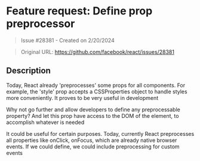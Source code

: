 # Feature request: Define prop preprocessor

> Issue #28381 - Created on 2/20/2024

> Original URL: https://github.com/facebook/react/issues/28381

## Description

Today, React already 'preprocesses' some props for all components. For example, the 'style' prop accepts a CSSProperties object to handle styles more conveniently. It proves to be very useful in development

Why not go further and allow developers to define any preprocessable property? And let this prop have access to the DOM of the element, to accomplish whatever is needed

It could be useful for certain purposes. Today, currently React preprocesses all properties like onClick, onFocus, which are already native browser events. If we could define, we could include preprocessing for custom events
